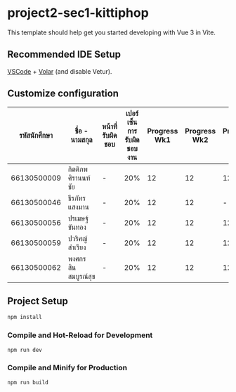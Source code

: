 # project2-sec1-kittiphop

This template should help get you started developing with Vue 3 in Vite.

## Recommended IDE Setup

[VSCode](https://code.visualstudio.com/) + [Volar](https://marketplace.visualstudio.com/items?itemName=Vue.volar) (and disable Vetur).

## Customize configuration



| รหัสนักศึกษา  | ชื่อ - นามสกุล          | หน้าที่รับผิดชอบ | เปอร์เซ็นการรับผิดชอบงาน | Progress Wk1 | Progress Wk2 | Progress Wk3 |
|---------------|-----------------|------------------|------------------|-------------|-------------|-------------|
| 66130500009  | กิตติภพ ศิรานนท์ชัย     | -           | 20%              | 12          | 12          | 12          |
| 66130500046  | ธีรภัทร แสงมาน       | -           | 20%              | 12          | 12          | -           |
| 66130500056  | ปรเมษฐ์ ขันทอง       | -           | 20%              | 12          | 12          | 12          |
| 66130500059  | ปวริศญ์ สำเรียง       | -           | 20%              | 12          | 12          | 12          |
| 66130500062  | พงศกร สินสมบูรณ์สุข    | -           | 20%              | 12          | 12          | 12          |



## Project Setup

```sh
npm install
```

### Compile and Hot-Reload for Development

```sh
npm run dev
```

### Compile and Minify for Production

```sh
npm run build
```
